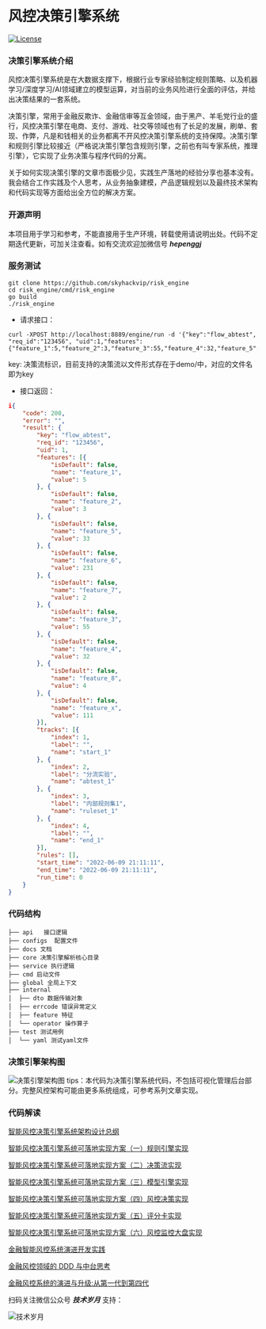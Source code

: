 # 风控决策引擎系统
[![License](https://img.shields.io/:license-apache%202-blue.svg)](https://opensource.org/licenses/Apache-2.0)  

### 决策引擎系统介绍

风控决策引擎系统是在大数据支撑下，根据行业专家经验制定规则策略、以及机器学习/深度学习/AI领域建立的模型运算，对当前的业务风险进行全面的评估，并给出决策结果的一套系统。

决策引擎，常用于金融反欺诈、金融信审等互金领域，由于黑产、羊毛党行业的盛行，风控决策引擎在电商、支付、游戏、社交等领域也有了长足的发展，刷单、套现、作弊，凡是和钱相关的业务都离不开风控决策引擎系统的支持保障。决策引擎和规则引擎比较接近（严格说决策引擎包含规则引擎，之前也有叫专家系统，推理引擎），它实现了业务决策与程序代码的分离。

关于如何实现决策引擎的文章市面极少见，实践生产落地的经验分享也基本没有。我会结合工作实践及个人思考，从业务抽象建模，产品逻辑规划以及最终技术架构和代码实现等方面给出全方位的解决方案。

### 开源声明
本项目用于学习和参考，不能直接用于生产环境，转载使用请说明出处。代码不定期迭代更新，可加关注查看。如有交流欢迎加微信号 ***hepenggj*** 

### 服务测试
```shell
git clone https://github.com/skyhackvip/risk_engine
cd risk_engine/cmd/risk_engine
go build
./risk_engine
```

- 请求接口：
```shell
curl -XPOST http://localhost:8889/engine/run -d '{"key":"flow_abtest", "req_id":"123456", "uid":1,"features":{"feature_1":5,"feature_2":3,"feature_3":55,"feature_4":32,"feature_5":33,"feature_6":231,"feature_7":2,"feature_8":4}}'
```
key: 决策流标识，目前支持的决策流以文件形式存在于demo/中，对应的文件名即为key

- 接口返回：
```json
i{
	"code": 200,
	"error": "",
	"result": {
		"key": "flow_abtest",
		"req_id": "123456",
		"uid": 1,
		"features": [{
			"isDefault": false,
			"name": "feature_1",
			"value": 5
		}, {
			"isDefault": false,
			"name": "feature_2",
			"value": 3
		}, {
			"isDefault": false,
			"name": "feature_5",
			"value": 33
		}, {
			"isDefault": false,
			"name": "feature_6",
			"value": 231
		}, {
			"isDefault": false,
			"name": "feature_7",
			"value": 2
		}, {
			"isDefault": false,
			"name": "feature_3",
			"value": 55
		}, {
			"isDefault": false,
			"name": "feature_4",
			"value": 32
		}, {
			"isDefault": false,
			"name": "feature_8",
			"value": 4
		}, {
			"isDefault": false,
			"name": "feature_x",
			"value": 111
		}],
		"tracks": [{
			"index": 1,
			"label": "",
			"name": "start_1"
		}, {
			"index": 2,
			"label": "分流实验",
			"name": "abtest_1"
		}, {
			"index": 3,
			"label": "内部规则集1",
			"name": "ruleset_1"
		}, {
			"index": 4,
			"label": "",
			"name": "end_1"
		}],
		"rules": [],
		"start_time": "2022-06-09 21:11:11",
		"end_time": "2022-06-09 21:11:11",
		"run_time": 0
	}
}
```

### 代码结构
```
├── api   接口逻辑
├── configs  配置文件
├── docs 文档
├── core 决策引擎解析核心目录
├── service 执行逻辑
├── cmd 启动文件
├── global 全局上下文
├── internal
│  ├── dto 数据传输对象
│  ├── errcode 错误异常定义
│  ├── feature 特征
│  └── operator 操作算子
├── test 测试用例
│  └── yaml 测试yaml文件
```

### 决策引擎架构图
![决策引擎架构图](https://i.loli.net/2021/01/21/bOR1tyVPnCZNGoi.png)
tips：本代码为决策引擎系统代码，不包括可视化管理后台部分。完整风控架构可能由更多系统组成，可参考系列文章实现。

### 代码解读
[智能风控决策引擎系统架构设计总纲](https://mp.weixin.qq.com/s?__biz=MzIyMzMxNjYwNw==&mid=2247484064&idx=1&sn=fecd2c7379208e84e7e3cd4eb1abfb6c&chksm=e8215db0df56d4a623bd6be2a706c0220952f0e045b0d6d9646616ee3aae742c574335fa228a&token=221471496&lang=zh_CN#rd)


[智能风控决策引擎系统可落地实现方案（一）规则引擎实现](https://mp.weixin.qq.com/s?__biz=MzIyMzMxNjYwNw==&mid=2247483738&idx=1&sn=111609f176f11de8357c51a820b089b5&chksm=e8215e4adf56d75c2e6e8b81b89c1faabab667f493ce809cb749994cc9cd776342fd17d4172e&token=227666410&lang=zh_CN#rd)

[智能风控决策引擎系统可落地实现方案（二）决策流实现](https://mp.weixin.qq.com/s?__biz=MzIyMzMxNjYwNw==&mid=2247483770&idx=1&sn=3166a6617ddb6b628261b8b7ff84cfac&chksm=e8215e6adf56d77cb76de41b63e63759221932f030e315acebbc4025939b2e02b354a9072ecc&scene=178#rd)

[智能风控决策引擎系统可落地实现方案（三）模型引擎实现](https://mp.weixin.qq.com/s?__biz=MzIyMzMxNjYwNw==&mid=2247483789&idx=1&sn=ddb5f31edfd3174d4551fecc3f120f42&chksm=e8215e9ddf56d78b520f7ab5c8db7e978b3078a1e2511d424ff272ac6c509fd4c13d893dfc09&token=1795265687&lang=zh_CN#rd)

[智能风控决策引擎系统可落地实现方案（四）风控决策实现](https://mp.weixin.qq.com/s?__biz=MzIyMzMxNjYwNw==&mid=2247483825&idx=1&sn=3ebf7c8ad42f870e48db56ca6bb99ade&chksm=e8215ea1df56d7b7d9b1c653c61ef011d72d46d090845d91deba39f635d03ce1282eaa433485&token=1795265687&lang=zh_CN#rd)

[智能风控决策引擎系统可落地实现方案（五）评分卡实现](https://mp.weixin.qq.com/s?__biz=MzIyMzMxNjYwNw==&mid=2247483860&idx=1&sn=45bfbf4e436001dc060d5d4718688e9b&chksm=e8215ec4df56d7d2396c6024b49fc67eb25ee5754da9ddd40365f72abd5c1535a45218ea79b1&token=1239858205&lang=zh_CN#rd)

[智能风控决策引擎系统可落地实现方案（六）风控监控大盘实现](https://mp.weixin.qq.com/s?__biz=MzIyMzMxNjYwNw==&mid=2247483882&idx=1&sn=cb1142ea342b03f2f4ada44383e4bcbe&chksm=e8215efadf56d7ecae2159b7f742678d6036e6df046513ccce0efb052029d13b4c7b67ae1bc6&token=290046129&lang=zh_CN#rd)


[金融智能风控系统演进开发实践](https://mp.weixin.qq.com/s?__biz=MzIyMzMxNjYwNw==&mid=2247484207&idx=1&sn=9ef3c9a1b9f6ca0ad6fca1072925b15d&chksm=e8215c3fdf56d529b23975054a36b3186303400fedd90daa2298dd23c09779895204bc58655d&token=2012091003&lang=zh_CN#rd)

[金融风控领域的 DDD 与中台思考](https://mp.weixin.qq.com/s?__biz=MzIyMzMxNjYwNw==&mid=2247484233&idx=1&sn=59f68324e1b35c3ea2bc642edc21b004&chksm=e8215c59df56d54f9846cb218069451dc247dab2b815a0cdcc044886cb738e1372e2d25ba864&scene=178&cur_album_id=1519884739007053825#rd)

[金融风控系统的演进与升级:从第一代到第四代](https://mp.weixin.qq.com/s?__biz=MzIyMzMxNjYwNw==&mid=2247484409&idx=1&sn=5b646fc06bdf7256f4ff341610878bbd&chksm=e8215ce9df56d5ff9e45b00ca2cbbe8bdc7cc46e3e0c759f5de44118312301677dac7f4807ea&token=2012091003&lang=zh_CN#rd)


扫码关注微信公众号 ***技术岁月*** 支持：

![技术岁月](https://i.loli.net/2021/01/21/orQm9BUkEqKAR6x.jpg)
